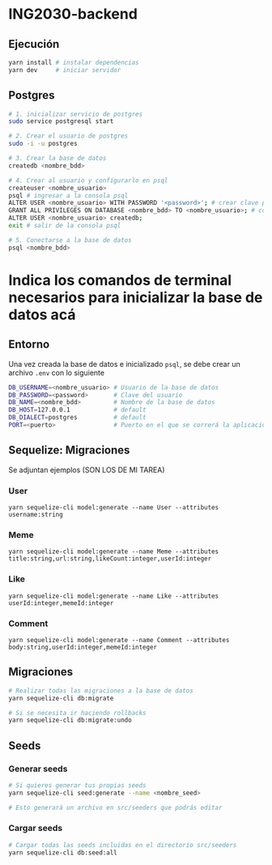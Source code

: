 # ING2030-backend

## Ejecución
```bash
yarn install # instalar dependencias
yarn dev     # iniciar servidor
```

## Postgres
```bash
# 1. inicializar servicio de postgres
sudo service postgresql start

# 2. Crear el usuario de postgres
sudo -i -u postgres

# 3. Crear la base de datos
createdb <nombre_bdd>

# 4. Crear al usuario y configurarlo en psql
createuser <nombre_usuario>
psql # ingresar a la consola psql
ALTER USER <nombre_usuario> WITH PASSWORD '<password>'; # crear clave para el usuario
GRANT ALL PRIVILEGES ON DATABASE <nombre_bdd> TO <nombre_usuario>; # conceder privilegios al usuario en la base de datos
ALTER USER <nombre_usuario> createdb;
exit # salir de la consola psql

# 5. Conectarse a la base de datos
psql <nombre_bdd>
```

# Indica los comandos de terminal necesarios para inicializar la base de datos acá


## Entorno
Una vez creada la base de datos e inicializado ``psql``, se debe crear un archivo `.env` con lo siguiente

```bash
DB_USERNAME=<nombre_usuario> # Usuario de la base de datos
DB_PASSWORD=<password>       # Clave del usuario
DB_NAME=<nombre_bdd>         # Nombre de la base de datos
DB_HOST=127.0.0.1            # default
DB_DIALECT=postgres          # default
PORT=<puerto>                # Puerto en el que se correrá la aplicacion, de no indicar se toma 3000 como default
```

## Sequelize: Migraciones

Se adjuntan ejemplos (SON LOS DE MI TAREA)

### User
```
yarn sequelize-cli model:generate --name User --attributes username:string
```

### Meme
```
yarn sequelize-cli model:generate --name Meme --attributes title:string,url:string,likeCount:integer,userId:integer
```

### Like
```
yarn sequelize-cli model:generate --name Like --attributes userId:integer,memeId:integer
```

### Comment
```
yarn sequelize-cli model:generate --name Comment --attributes body:string,userId:integer,memeId:integer
```

## Migraciones
```bash
# Realizar todas las migraciones a la base de datos
yarn sequelize-cli db:migrate

# Si se necesita ir haciendo rollbacks
yarn sequelize-cli db:migrate:undo
```

## Seeds

### Generar seeds
```bash
# Si quieres generar tus propias seeds
yarn sequelize-cli seed:generate --name <nombre_seed>

# Esto generará un archivo en src/seeders que podrás editar
```

### Cargar seeds
```bash
# Cargar todas las seeds incluidas en el directorio src/seeders
yarn sequelize-cli db:seed:all
```